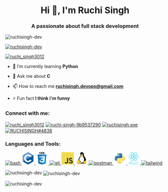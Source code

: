<h1 align="center">Hi 👋, I'm Ruchi Singh</h1>
<h3 align="center">A passionate about full stack development</h3>

<p align="left"> <img src="https://komarev.com/ghpvc/?username=ruchisingh-dev&label=Profile%20views&color=0e75b6&style=flat" alt="ruchisingh-dev" /> </p>

<p align="left"> <a href="https://github.com/ryo-ma/github-profile-trophy"><img src="https://github-profile-trophy.vercel.app/?username=ruchisingh-dev" alt="ruchisingh-dev" /></a> </p>

<p align="left"> <a href="https://twitter.com/ruchi_singh3012" target="blank"><img src="https://img.shields.io/twitter/follow/ruchi_singh3012?logo=twitter&style=for-the-badge" alt="ruchi_singh3012" /></a> </p>

- 🌱 I’m currently learning **Python**

- 💬 Ask me about **C**

- 📫 How to reach me **ruchisingh.devops@gmail.com**

- ⚡ Fun fact **I think i'm funny**

<h3 align="left">Connect with me:</h3>
<p align="left">
<a href="https://twitter.com/ruchi_singh3012" target="blank"><img align="center" src="https://raw.githubusercontent.com/rahuldkjain/github-profile-readme-generator/master/src/images/icons/Social/twitter.svg" alt="ruchi_singh3012" height="30" width="40" /></a>
<a href="https://linkedin.com/in/ruchi-singh-9b9537290" target="blank"><img align="center" src="https://raw.githubusercontent.com/rahuldkjain/github-profile-readme-generator/master/src/images/icons/Social/linked-in-alt.svg" alt="ruchi-singh-9b9537290" height="30" width="40" /></a>
<a href="https://instagram.com/ruchisingh.exe" target="blank"><img align="center" src="https://raw.githubusercontent.com/rahuldkjain/github-profile-readme-generator/master/src/images/icons/Social/instagram.svg" alt="ruchisingh.exe" height="30" width="40" /></a>
<a href="https://discord.gg/RUCHISINGH#4838" target="blank"><img align="center" src="https://raw.githubusercontent.com/rahuldkjain/github-profile-readme-generator/master/src/images/icons/Social/discord.svg" alt="RUCHISINGH#4838" height="30" width="40" /></a>
</p>

<h3 align="left">Languages and Tools:</h3>
<p align="left"> <a href="https://www.gnu.org/software/bash/" target="_blank" rel="noreferrer"> <img src="https://www.vectorlogo.zone/logos/gnu_bash/gnu_bash-icon.svg" alt="bash" width="40" height="40"/> </a> <a href="https://www.cprogramming.com/" target="_blank" rel="noreferrer"> <img src="https://raw.githubusercontent.com/devicons/devicon/master/icons/c/c-original.svg" alt="c" width="40" height="40"/> </a> <a href="https://www.w3schools.com/css/" target="_blank" rel="noreferrer"> <img src="https://raw.githubusercontent.com/devicons/devicon/master/icons/css3/css3-original-wordmark.svg" alt="css3" width="40" height="40"/> </a> <a href="https://git-scm.com/" target="_blank" rel="noreferrer"> <img src="https://www.vectorlogo.zone/logos/git-scm/git-scm-icon.svg" alt="git" width="40" height="40"/> </a> <a href="https://developer.mozilla.org/en-US/docs/Web/JavaScript" target="_blank" rel="noreferrer"> <img src="https://raw.githubusercontent.com/devicons/devicon/master/icons/javascript/javascript-original.svg" alt="javascript" width="40" height="40"/> </a> <a href="https://www.linux.org/" target="_blank" rel="noreferrer"> <img src="https://raw.githubusercontent.com/devicons/devicon/master/icons/linux/linux-original.svg" alt="linux" width="40" height="40"/> </a> <a href="https://postman.com" target="_blank" rel="noreferrer"> <img src="https://www.vectorlogo.zone/logos/getpostman/getpostman-icon.svg" alt="postman" width="40" height="40"/> </a> <a href="https://www.python.org" target="_blank" rel="noreferrer"> <img src="https://raw.githubusercontent.com/devicons/devicon/master/icons/python/python-original.svg" alt="python" width="40" height="40"/> </a> <a href="https://reactjs.org/" target="_blank" rel="noreferrer"> <img src="https://raw.githubusercontent.com/devicons/devicon/master/icons/react/react-original-wordmark.svg" alt="react" width="40" height="40"/> </a> <a href="https://tailwindcss.com/" target="_blank" rel="noreferrer"> <img src="https://www.vectorlogo.zone/logos/tailwindcss/tailwindcss-icon.svg" alt="tailwind" width="40" height="40"/> </a> </p>

<p><img align="left" src="https://github-readme-stats.vercel.app/api/top-langs?username=ruchisingh-dev&show_icons=true&locale=en&layout=compact" alt="ruchisingh-dev" /></p>

<p>&nbsp;<img align="center" src="https://github-readme-stats.vercel.app/api?username=ruchisingh-dev&show_icons=true&locale=en" alt="ruchisingh-dev" /></p>

<p><img align="center" src="https://github-readme-streak-stats.herokuapp.com/?user=ruchisingh-dev&" alt="ruchisingh-dev" /></p>

